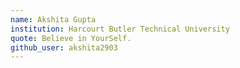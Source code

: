 ```yaml
---
name: Akshita Gupta
institution: Harcourt Butler Technical University
quote: Believe in YourSelf.
github_user: akshita2903
---
```

